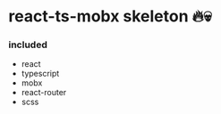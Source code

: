 # react-ts-mobx skeleton 🔥💀

### included

-   react
-   typescript
-   mobx
-   react-router
-   scss
